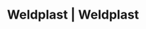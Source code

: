 ---
Filename: "eshop-products-variant75"
Link: "file:/Users/vinayakpatel/Downloads/www.weldplast.cz/eshop_products_compare/add/eshop-products-variant75"
product_name: "null"
product_id: "null"
title: "Weldplast | Weldplast"
product_desc: ""
product_specs: ""
product_downloads: ""
href: ""
p_desc_2: ""
accessories: ""
similar_products: ""
---
